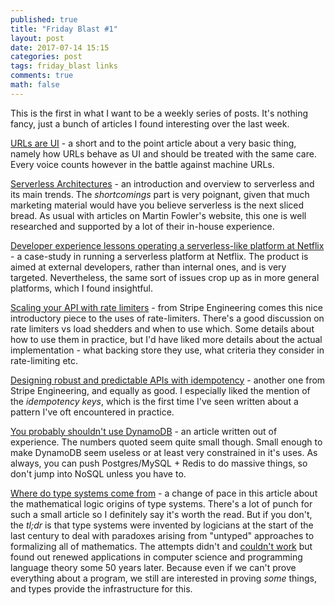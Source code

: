 ```yaml
---
published: true
title: "Friday Blast #1"
layout: post
date: 2017-07-14 15:15
categories: post
tags: friday_blast links
comments: true
math: false
---
```


This is the first in what I want to be a weekly series of posts. It's nothing fancy, just a bunch of articles I found interesting over the last week.

[URLs are UI](https://www.hanselman.com/blog/URLsAreUI.aspx) - a short and to the point article about a very basic thing, namely how URLs behave as UI and should be treated with the same care. Every voice counts however in the battle against machine URLs.

[Serverless Architectures](https://martinfowler.com/articles/serverless.html) - an introduction and overview to serverless and its main trends. The _shortcomings_ part is very poignant, given that much marketing material would have you believe serverless is the next sliced bread. As usual with articles on Martin Fowler's website, this one is well researched and supported by a lot of their in-house experience.

[Developer experience lessons operating a serverless-like platform at Netflix](https://medium.com/netflix-techblog/developer-experience-lessons-operating-a-serverless-like-platform-at-netflix-a8bbd5b899a0) - a case-study in running a serverless platform at Netflix. The product is aimed at external developers, rather than internal ones, and is very targeted. Nevertheless, the same sort of issues crop up as in more general platforms, which I found insightful.

[Scaling your API with rate limiters](https://stripe.com/blog/rate-limiters) - from Stripe Engineering comes this nice introductory piece to the uses of rate-limiters. There's a good discussion on rate limiters vs load shedders and when to use which. Some details about how to use them in practice, but I'd have liked more details about the actual implementation - what backing store they use, what criteria they consider in rate-limiting etc.

[Designing robust and predictable APIs with idempotency](https://stripe.com/blog/idempotency) - another one from Stripe Engineering, and equally as good. I especially liked the mention of the _idempotency keys_, which is the first time I've seen written about a pattern I've oft encountered in practice.

[You probably shouldn't use DynamoDB](https://syslog.ravelin.com/you-probably-shouldnt-use-dynamodb-89143c1287ca) - an article written out of experience. The numbers quoted seem quite small though. Small enough to make DynamoDB seem useless or at least very constrained in it's uses. As always, you can push Postgres/MySQL + Redis to do massive things, so don't jump into NoSQL unless you have to.

[Where do type systems come from](http://blog.felipe.rs/2017/07/07/where-do-type-systems-come-from/) - a change of pace in this article about the mathematical logic origins of type systems. There's a lot of punch for such a small article so I definitely say it's worth the read. But if you don't, the _tl;dr_ is that type systems were invented by logicians at the start of the last century to deal with paradoxes arising from "untyped" approaches to formalizing all of mathematics. The attempts didn't and [couldn't work](https://en.wikipedia.org/wiki/G%C3%B6del%27s_incompleteness_theorems) but found out renewed applications in computer science and programming language theory some 50 years later. Because even if we can't prove everything about a program, we still are interested in proving _some_ things, and types provide the infrastructure for this. 


